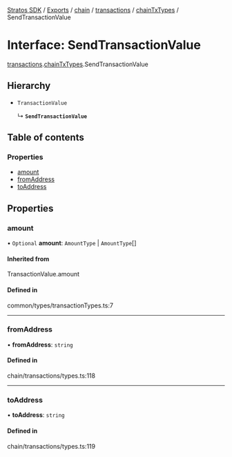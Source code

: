 [Stratos SDK](../README.md) / [Exports](../modules.md) / [chain](../modules/chain.md) / [transactions](../modules/chain.transactions.md) / [chainTxTypes](../modules/chain.transactions.chainTxTypes.md) / SendTransactionValue

# Interface: SendTransactionValue

[transactions](../modules/chain.transactions.md).[chainTxTypes](../modules/chain.transactions.chainTxTypes.md).SendTransactionValue

## Hierarchy

- `TransactionValue`

  ↳ **`SendTransactionValue`**

## Table of contents

### Properties

- [amount](chain.transactions.chainTxTypes.SendTransactionValue.md#amount)
- [fromAddress](chain.transactions.chainTxTypes.SendTransactionValue.md#fromaddress)
- [toAddress](chain.transactions.chainTxTypes.SendTransactionValue.md#toaddress)

## Properties

### amount

• `Optional` **amount**: `AmountType` \| `AmountType`[]

#### Inherited from

TransactionValue.amount

#### Defined in

common/types/transactionTypes.ts:7

___

### fromAddress

• **fromAddress**: `string`

#### Defined in

chain/transactions/types.ts:118

___

### toAddress

• **toAddress**: `string`

#### Defined in

chain/transactions/types.ts:119
